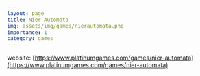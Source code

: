 ```yaml
---
layout: page
title: Nier Automata
img: assets/img/games/nierautomata.png
importance: 1
category: games
---
```


website: [https://www.platinumgames.com/games/nier-automata](https://www.platinumgames.com/games/nier-automata)
